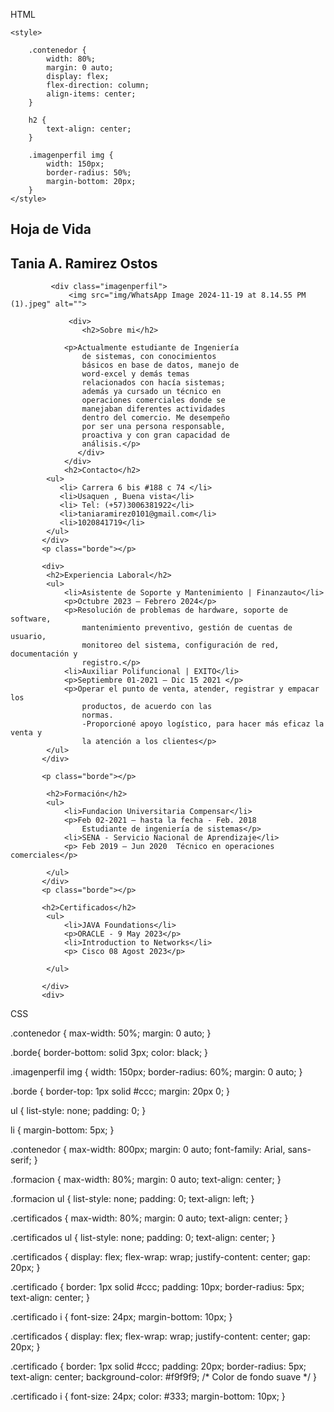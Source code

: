 HTML

<!DOCTYPE html>
<html lang="en">
<head>
    <meta charset="UTF-8">
    <meta name="viewport" content="width=device-width, initial-scale=1.0">
    <link rel="stylesheet" href="style.css">
    <title>CV</title>

    <style>
        
        .contenedor {
            width: 80%;
            margin: 0 auto;
            display: flex;
            flex-direction: column;
            align-items: center;
        }

        h2 {
            text-align: center;
        }

        .imagenperfil img {
            width: 150px;
            border-radius: 50%;
            margin-bottom: 20px;
        }
    </style>
</head>
<body>
    <div class="contenedor">
        <div class="">
            <h2>Hoja de Vida</h2>
            <h2>Tania A. Ramirez Ostos</h2>   
            
             <div class="imagenperfil"> 
                 <img src="img/WhatsApp Image 2024-11-19 at 8.14.55 PM (1).jpeg" alt="">
           
                 <div>
                    <h2>Sobre mi</h2>
                    
                <p>Actualmente estudiante de Ingeniería
                    de sistemas, con conocimientos 
                    básicos en base de datos, manejo de 
                    word-excel y demás temas 
                    relacionados con hacía sistemas; 
                    además ya cursado un técnico en 
                    operaciones comerciales donde se 
                    manejaban diferentes actividades 
                    dentro del comercio. Me desempeño 
                    por ser una persona responsable, 
                    proactiva y con gran capacidad de 
                    análisis.</p>
                   </div>
                </div>
                <h2>Contacto</h2>
            <ul>
               <li> Carrera 6 bis #188 c 74 </li>
               <li>Usaquen , Buena vista</li>
               <li> Tel: (+57)3006381922</li>
               <li>taniaramirez0101@gmail.com</li>
               <li>1020841719</li>
            </ul>
           </div>
           <p class="borde"></p>

           <div>
            <h2>Experiencia Laboral</h2>
            <ul>
                <li>Asistente de Soporte y Mantenimiento | Finanzauto</li>
                <p>Octubre 2023 – Febrero 2024</p>
                <p>Resolución de problemas de hardware, soporte de software,
                    mantenimiento preventivo, gestión de cuentas de usuario, 
                    monitoreo del sistema, configuración de red, documentación y 
                    registro.</p>
                <li>Auxiliar Polifuncional | EXITO</li>
                <p>Septiembre 01-2021 – Dic 15 2021 </p>
                <p>Operar el punto de venta, atender, registrar y empacar los 
                    productos, de acuerdo con las 
                    normas.
                    -Proporcioné apoyo logístico, para hacer más eficaz la venta y 
                    la atención a los clientes</p>
            </ul>
           </div>
        
           <p class="borde"></p>

            <h2>Formación</h2>
            <ul>
                <li>Fundacion Universitaria Compensar</li>
                <p>Feb 02-2021 – hasta la fecha - Feb. 2018
                    Estudiante de ingeniería de sistemas</p>
                <li>SENA - Servicio Nacional de Aprendizaje</li>
                <p> Feb 2019 – Jun 2020  Técnico en operaciones comerciales</p>
                
            </ul>
           </div>
           <p class="borde"></p>

           <h2>Certificados</h2>
            <ul>
                <li>JAVA Foundations</li>
                <p>ORACLE - 9 May 2023</p>
                <li>Introduction to Networks</li>
                <p> Cisco 08 Agost 2023</p>
                
            </ul>

           </div>
           <div>

           

</div>



</body>
</html>



CSS


.contenedor {
  max-width: 50%;
  margin: 0 auto;
}

.borde{
    border-bottom: solid 3px;
    color: black;
}

.imagenperfil img {
    width: 150px; 
    border-radius: 60%; 
    margin: 0 auto;
}

.borde {
    border-top: 1px solid #ccc;
    margin: 20px 0;
  }
  
  ul {
    list-style: none;
    padding: 0;
  }
  
  li {
    margin-bottom: 5px;
  }

  .contenedor {
    max-width: 800px; 
    margin: 0 auto;
    font-family: Arial, sans-serif;
}

.formacion {
    max-width: 80%;
    margin: 0 auto;
    text-align: center;
}

.formacion ul {
    list-style: none;
    padding: 0;
    text-align: left; 
}

.certificados {
    max-width: 80%;
    margin: 0 auto;
    text-align: center; 
  }
  
  .certificados ul {
    list-style: none;
    padding: 0;
    text-align: center; 
  }

  .certificados {
    display: flex;
    flex-wrap: wrap;
    justify-content: center;
    gap: 20px;
  }
  
  .certificado {
    border: 1px solid #ccc;
    padding: 10px;
    border-radius: 5px;
    text-align: center;
  }
  
  .certificado i {
    font-size: 24px;
    margin-bottom: 10px;
  }

  .certificados {
    display: flex;
    flex-wrap: wrap;
    justify-content: center;
    gap: 20px;
  }
  
  .certificado {
    border: 1px solid #ccc;
    padding: 20px;
    border-radius: 5px;
    text-align: center;
    background-color: #f9f9f9; /* Color de fondo suave */
  }
  
  .certificado i {
    font-size: 24px;
    color: #333;
    margin-bottom: 10px;
  }

